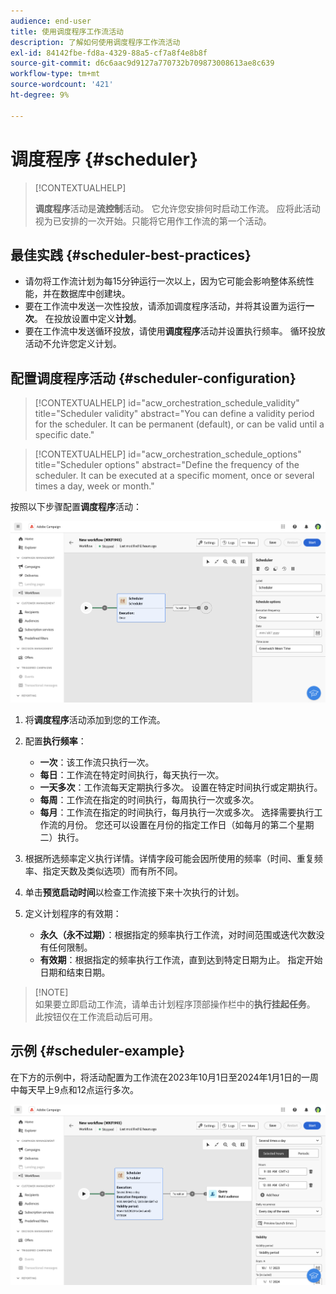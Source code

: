 ```yaml
---
audience: end-user
title: 使用调度程序工作流活动
description: 了解如何使用调度程序工作流活动
exl-id: 84142fbe-fd8a-4329-88a5-cf7a8f4e8b8f
source-git-commit: d6c6aac9d9127a770732b709873008613ae8c639
workflow-type: tm+mt
source-wordcount: '421'
ht-degree: 9%

---
```


# 调度程序 {#scheduler}

>[!CONTEXTUALHELP]
>
>**调度程序**&#x200B;活动是&#x200B;**流控制**&#x200B;活动。 它允许您安排何时启动工作流。 应将此活动视为已安排的一次开始。只能将它用作工作流的第一个活动。

## 最佳实践 {#scheduler-best-practices}

* 请勿将工作流计划为每15分钟运行一次以上，因为它可能会影响整体系统性能，并在数据库中创建块。
* 要在工作流中发送一次性投放，请添加调度程序活动，并将其设置为运行&#x200B;**一次**。 在投放设置中定义&#x200B;**计划**。
* 要在工作流中发送循环投放，请使用&#x200B;**调度程序**&#x200B;活动并设置执行频率。 循环投放活动不允许您定义计划。

## 配置调度程序活动 {#scheduler-configuration}

>[!CONTEXTUALHELP]
>id="acw_orchestration_schedule_validity"
>title="Scheduler validity"
>abstract="You can define a validity period for the scheduler. It can be permanent (default), or can be valid until a specific date."

>[!CONTEXTUALHELP]
>id="acw_orchestration_schedule_options"
>title="Scheduler options"
>abstract="Define the frequency of the scheduler. It can be executed at a specific moment, once or several times a day, week or month."

按照以下步骤配置&#x200B;**调度程序**&#x200B;活动：

![调度程序活动配置接口](../assets/workflow-scheduler.png)

1. 将&#x200B;**调度程序**&#x200B;活动添加到您的工作流。

1. 配置&#x200B;**执行频率**：

   * **一次**：该工作流只执行一次。
   * **每日**：工作流在特定时间执行，每天执行一次。
   * **一天多次**：工作流每天定期执行多次。 设置在特定时间执行或定期执行。
   * **每周**：工作流在指定的时间执行，每周执行一次或多次。
   * **每月**：工作流在指定的时间执行，每月执行一次或多次。 选择需要执行工作流的月份。 您还可以设置在月份的指定工作日（如每月的第二个星期二）执行。

1. 根据所选频率定义执行详情。详情字段可能会因所使用的频率（时间、重复频率、指定天数及类似选项）而有所不同。

1. 单击&#x200B;**预览启动时间**&#x200B;以检查工作流接下来十次执行的计划。

1. 定义计划程序的有效期：

   * **永久（永不过期）**：根据指定的频率执行工作流，对时间范围或迭代次数没有任何限制。
   * **有效期**：根据指定的频率执行工作流，直到达到特定日期为止。 指定开始日期和结束日期。

>[!NOTE]\
如果要立即启动工作流，请单击计划程序顶部操作栏中的&#x200B;**执行挂起任务**。 此按钮仅在工作流启动后可用。

## 示例 {#scheduler-example}

在下方的示例中，将活动配置为工作流在2023年10月1日至2024年1月1日的一周中每天早上9点和12点运行多次。

![调度程序活动示例配置](../assets/workflow-scheduler2.png)